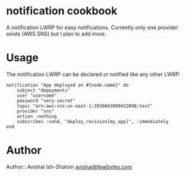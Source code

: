 # notification cookbook
A notification LWRP for easy notifications. Currently only one provider exists (AWS SNS) but I plan to add more.

# Usage
The notification LWRP can be declared or notified like any other LWRP:

    notification "App deployed on #{node.name}" do
        subject "depoyments"
        user "username"
        password "very-secret"
        topic "arn:aws:sns:us-east-1:3930843908432098:test"
        provider "sns"
        action :nothing
        subscribes :send, "deploy_revision[my_app]", :immediately
    end

# Author

Author:: Avishai Ish-Shalom <avishai@fewbytes.com>
